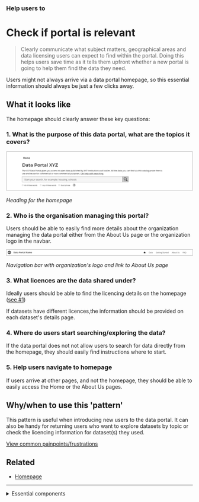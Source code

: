 ### Help users to
# Check if portal is relevant

> Clearly communicate what subject matters, geographical areas and data licensing users can expect to find within the portal. Doing this helps users save time as it tells them upfront whether a new portal is going to help them find the data they need.

Users might not always arrive via a data portal homepage, so this essential information should always be just a few clicks away.

## What it looks like

The homepage should clearly answer these key questions:

### 1. What is the purpose of this data portal, what are the topics it covers?

<div class="image-container">

![Home heading](../../_media/check-portal-is-relevant/portal-purpose.png)

*Heading for the homepage*

</div>

### 2. Who is the organisation managing this portal?

Users should be able to easily find more details about the organization managing the data portal either from the About Us page or the organization logo in the navbar.

<div class="image-container">

![navbar](../../_media/check-portal-is-relevant/navbar.png)

*Navigation bar with organization's logo and link to About Us page*

</div>

### 3. What licences are the data shared under?

Ideally users should be able to find the licencing details on the homepage ([see #1](/main-content/steps/check-a-portal-is-relevant#1-what-is-the-purpose-of-this-data-portal-what-are-the-topics-it-covers))

If datasets have different licences,the information should be provided on each dataset's details page.

### 4. Where do users start searching/exploring the data?

If the data portal does not not allow users to search for data directly from the homepage, they should easily find instructions where to start.

### 5. Help users navigate to homepage

If users arrive at other pages, and not the homepage, they should be able to easily access the Home or the About Us pages.

## Why/when to use this 'pattern'

This pattern is useful when introducing new users to the data portal. It can also be handy for returning users who want to explore datasets by topic or check the licencing information for dataset(s) they used.

<p class="link1"><a href="#/main-content/introduction?id=_1-discover-data-sources" >View common painpoints/frustrations</a></p>

## Related

* [Homepage](main-content/pages/homepage)

---

<!-- Additional information can be presented in dropdown menus -->

<details>
<summary>Essential components</summary>
<br>
Below is a checklist of components/information that are relevant for this task.

These components can be arranged in many ways, but the ones with highest relevance should be the most visible/accessible.

?> 1 - high relevance, 2 - medium relevance, 3 - low relevance

<!-- Table of component start -->

| Component                  | Description                                                            | Relevance |
|----------------------------|------------------------------------------------------------------------|:---------:|
| Purpose of the data portal | Why was this portal created?                                           |     1     |
| Topics covered             | What topics does this data portal cover?                               |     1     |
| Organisation details       | Who is managing the data portal?                                       |     1     |
| Licence details            | Is all the data shared under the same licence? If not - what are they? |     2     |
| Geographical areas covered | Does this portal cover a specific geographical area?                   |     2     |

</details>

